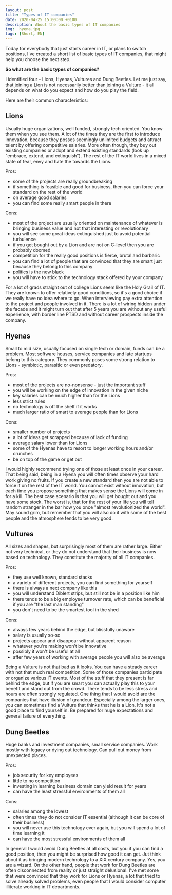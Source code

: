 ```yaml
---
layout: post
title: "Types of IT companies"
date: 2020-04-25 15:00:00 +0100
description: About the basic types of IT companies
img:  hyena.jpg
tags: [Short, EN]
---
```


Today for everybody that just starts career in IT, or plans to switch positions, I've created a short list of basic types of IT companies, that might help you choose the next step.

**So what are the basic types of companies?**

I identified four - Lions, Hyenas, Vultures and Dung Beetles.
Let me just say, that joining a Lion is not necessarily better than joining a Vulture - it all depends on what do you expect and how do you play the field.

Here are their common characteristics:

## Lions

Usually huge organizations, well funded, strongly tech oriented.
You know them when you see them.
A lot of the times they are the first to introduce innovation, because they posses seemingly unlimited budgets and attract talent by offering competitive salaries. 
More often though, they buy out existing companies or adopt and extend existing standards (look up "embrace, extend, and extinguish").
The rest of the IT world lives in a mixed state of fear, envy and hate the towards the Lions.

Pros:
- some of the projects are really groundbreaking
- if something is feasible and good for business, then you can force your standard on the rest of the world
- on average good salaries
- you can find some really smart people in there

Cons:
- most of the project are usually oriented on maintenance of whatever is bringing business value and not that interesting or revolutionary
- you will see some great ideas extinguished just to avoid potential turbulence
- if you get bought out by a Lion and are not on C-level then you are probably doomed
- competition for the really good positions is fierce, brutal and barbaric
- you can find a lot of people that are convinced that they are smart just because they belong to this company
- politics is the new black
- you will have to stick to the technology stack offered by your company

For a lot of grads straight out of college Lions seem like the Holy Grail of IT.
They are known to offer relatively good conditions, so it's a good choice if we really have no idea where to go.
When interviewing pay extra attention to the project and people involved in it.
There is a lot of wiring hidden under the facade and it might turn out that after 5 years you are without any useful experience, with border line PTSD and without career prospects inside the company.

## Hyenas

Small to mid size, usually focused on single tech or domain, funds can be a problem.
Most software houses, service companies and late startups belong to this category.
They commonly poses some strong relation to Lions - symbiotic, parasitic or even predatory.

Pros:
- most of the projects are no-nonsense - just the important stuff
- you will be working on the edge of innovation in the given niche
- key salaries can be much higher than for the Lions
- less strict rules
- no technology is off the shelf if it works
- much larger ratio of smart to average people than for Lions

Cons:
- smaller number of projects
- a lot of ideas get scrapped because of lack of funding
- average salary lower than for Lions
- some of the Hyenas have to resort to longer working hours and/or crunches
- be on top of the game or get out

I would highly recommend trying one of those at least once in your career.
That being said, being in a Hyena you will often times observe your hard work giving no fruits.
If you create a new standard then you are not able to force it on the rest of the IT world.
You cannot exist without innovation, but each time you propose something that makes sense the Lions will come in for a kill.
The best case scenario is that you will get bought out and you have some stock.
The worst is, that for the rest of your life you will tell random stranger in the bar how you once "almost revolutionized the world".
May sound grim, but remember that you will also do it with some of the best people and the atmosphere tends to be very good.


## Vultures

All sizes and shapes, but surprisingly most of them are rather large.
Either not very technical, or they do not understand that their business is now based on technology.
They constitute the majority of all IT companies.

Pros:
- they use well known, standard stacks
- a variety of different projects, you can find something for yourself
- there is always a next company like this
- you will understand Diblert strips, but still not be in a position like him
- there tends to be a big employee turnover rate, which can be beneficial if you are "the last man standing"
- you don't need to be the smartest tool in the shed

Cons:
- always few years behind the edge, but blissfully unaware
- salary is usually so-so
- projects appear and disappear without apparent reason
- whatever you're making won't be innovative
- possibly it won't be useful at all
- after few years of working with average people you will also be average

Being a Vulture is not that bad as it looks.
You can have a steady career with not that much real competition.
Some of those companies participate or organize various IT events.
Most of the stuff that they present is far behind the edge, but if you are smart you can actually play this to your benefit and stand out from the crowd.
There tends to be less stress and hours are often strongly regulated.
One thing that I would avoid are the companies that have illusion of grandeur.
Especially among the larger ones, you can sometimes find a Vulture that thinks that he is a Lion.
It's not a good place to find yourself in.
Be prepared for huge expectations and general failure of everything.


## Dung Beetles

Huge banks and investment companies, small service companies.
Work mostly with legacy or dying out technology.
Can pull out money from unexpected places.

Pros:
- job security for key employees
- little to no competition
- investing in learning business domain can yield result for years
- can have the least stressful environments of them all

Cons:
- salaries among the lowest
- often times they do not consider IT essential (although it can be core of their business)
- you will never use this technology ever again, but you will spend a lot of time learning it
- can have the most stressful environments of them all

In general I would avoid Dung Beetles at all costs, but you if you can find a good position, then you might be surprised how good it can get.
Jut think about it as bringing modern technology to a XIX century company. Yes, you are a wizard.
On the other hand, people that work for Dung Beetles are often disconnected from reality or just straight delusional.
I've met some that were convinced that they work for Lions or Hyenas, a lot that tried to solve already solved problems, even people that I would consider computer illiterate working in IT departments. 
